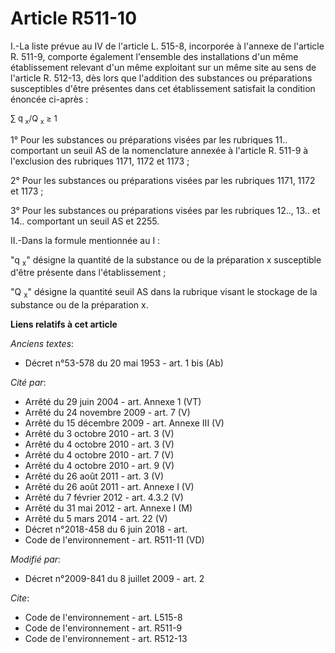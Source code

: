 # Article R511-10

I.-La liste prévue au IV de l'article L. 515-8, incorporée à l'annexe de l'article R. 511-9, comporte également l'ensemble
des installations d'un même établissement relevant d'un même exploitant sur un même site au sens de l'article R. 512-13, dès
lors que l'addition des substances ou préparations susceptibles d'être présentes dans cet établissement satisfait la
condition énoncée ci-après : 

<font size="2">∑ q
    <sub>x</sub>/Q
    <sub>x</sub> ≥ 1</font>

1° Pour les substances ou préparations visées par les rubriques 11.. comportant un seuil AS de la nomenclature annexée à
l'article R. 511-9 à l'exclusion des rubriques 1171, 1172 et 1173 ; 

2° Pour les substances ou préparations visées par les rubriques 1171, 1172 et 1173 ; 

3° Pour les substances ou préparations visées par les rubriques 12.., 13.. et 14.. comportant un seuil AS et 2255. 

II.-Dans la formule mentionnée au I : 

"q
  <sub>x</sub>" désigne la quantité de la substance ou de la préparation x susceptible d'être présente dans
l'établissement ; 

"Q
  <sub>x</sub>" désigne la quantité seuil AS dans la rubrique visant le stockage de la substance ou de la préparation x.

**Liens relatifs à cet article**

_Anciens textes_:

  - Décret n°53-578 du 20 mai 1953 - art. 1 bis (Ab)

_Cité par_:

  - Arrêté du 29 juin 2004 - art. Annexe 1 (VT)
  - Arrêté du 24 novembre 2009 - art. 7 (V)
  - Arrêté du 15 décembre 2009 - art. Annexe III (V)
  - Arrêté du 3 octobre 2010 - art. 3 (V)
  - Arrêté du 4 octobre 2010 - art. 3 (V)
  - Arrêté du 4 octobre 2010 - art. 7 (V)
  - Arrêté du 4 octobre 2010 - art. 9 (V)
  - Arrêté du 26 août 2011 - art. 3 (V)
  - Arrêté du 26 août 2011 - art. Annexe I (V)
  - Arrêté du 7 février 2012 - art. 4.3.2 (V)
  - Arrêté du 31 mai 2012 - art. Annexe I (M)
  - Arrêté du 5 mars 2014 - art. 22 (V)
  - Décret n°2018-458 du 6 juin 2018 - art.
  - Code de l'environnement - art. R511-11 (VD)

_Modifié par_:

  - Décret n°2009-841 du 8 juillet 2009 - art. 2

_Cite_:

  - Code de l'environnement - art. L515-8
  - Code de l'environnement - art. R511-9
  - Code de l'environnement - art. R512-13
